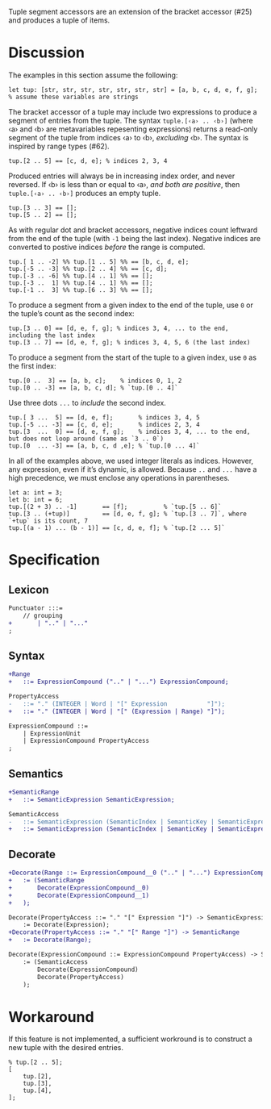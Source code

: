 Tuple segment accessors are an extension of the bracket accessor (#25) and produces a tuple of items.

# Discussion
The examples in this section assume the following:
```cp
let tup: [str, str, str, str, str, str, str] = [a, b, c, d, e, f, g]; % assume these variables are strings
```

The bracket accessor of a tuple may include two expressions to produce a segment of entries from the tuple. The syntax `tuple.[‹a› .. ‹b›]` (where ‹a› and ‹b› are metavariables repesenting expressions) returns a read-only segment of the tuple from indices ‹a› to ‹b›, *excluding* ‹b›. The syntax is inspired by range types (#62).
```cp
tup.[2 .. 5] == [c, d, e]; % indices 2, 3, 4
```

Produced entries will always be in increasing index order, and never reversed. If ‹b› is less than or equal to ‹a›, *and both are positive*, then `tuple.[‹a› .. ‹b›]` produces an empty tuple.
```cp
tup.[3 .. 3] == [];
tup.[5 .. 2] == [];
```

As with regular dot and bracket accessors, negative indices count leftward from the end of the tuple (with `-1` being the last index). Negative indices are converted to postive indices *before* the range is computed.
```cp
tup.[ 1 .. -2] %% tup.[1 .. 5] %% == [b, c, d, e];
tup.[-5 .. -3] %% tup.[2 .. 4] %% == [c, d];
tup.[-3 .. -6] %% tup.[4 .. 1] %% == [];
tup.[-3 ..  1] %% tup.[4 .. 1] %% == [];
tup.[-1 ..  3] %% tup.[6 .. 3] %% == [];
```

To produce a segment from a given index to the end of the tuple, use `0` or the tuple’s count as the second index:
```cp
tup.[3 .. 0] == [d, e, f, g]; % indices 3, 4, ... to the end, including the last index
tup.[3 .. 7] == [d, e, f, g]; % indices 3, 4, 5, 6 (the last index)
```

To produce a segment from the start of the tuple to a given index, use `0` as the first index:
```cp
tup.[0 ..  3] == [a, b, c];    % indices 0, 1, 2
tup.[0 .. -3] == [a, b, c, d]; % `tup.[0 .. 4]`
```

Use three dots `...` to *include* the second index.
```cp
tup.[ 3 ...  5] == [d, e, f];       % indices 3, 4, 5
tup.[-5 ... -3] == [c, d, e];       % indices 2, 3, 4
tup.[3  ...  0] == [d, e, f, g];    % indices 3, 4, ... to the end, but does not loop around (same as `3 .. 0`)
tup.[0  ... -3] == [a, b, c, d ,e]; % `tup.[0 ... 4]`
```

In all of the examples above, we used integer literals as indices. However, any expression, even if it’s dynamic, is allowed. Because `..` and `...` have a high precedence, we must enclose any operations in parentheses.
```cp
let a: int = 3;
let b: int = 6;
tup.[(2 + 3) .. -1]       == [f];          % `tup.[5 .. 6]`
tup.[3 .. (+tup)]         == [d, e, f, g]; % `tup.[3 .. 7]`, where `+tup` is its count, 7
tup.[(a - 1) ... (b - 1)] == [c, d, e, f]; % `tup.[2 ... 5]`
```

# Specification

## Lexicon
```diff
Punctuator :::=
	// grouping
+		| ".." | "..."
;
```

## Syntax
```diff
+Range
+	::= ExpressionCompound (".." | "...") ExpressionCompound;

PropertyAccess
-	::= "." (INTEGER | Word | "[" Expression           "]");
+	::= "." (INTEGER | Word | "[" (Expression | Range) "]");

ExpressionCompound ::=
	| ExpressionUnit
	| ExpressionCompound PropertyAccess
;
```

## Semantics
```diff
+SemanticRange
+	::= SemanticExpression SemanticExpression;

SemanticAccess
-	::= SemanticExpression (SemanticIndex | SemanticKey | SemanticExpression                );
+	::= SemanticExpression (SemanticIndex | SemanticKey | SemanticExpression | SemanticRange);
```

## Decorate
```diff
+Decorate(Range ::= ExpressionCompound__0 (".." | "...") ExpressionCompound__1) -> SemanticRange
+	:= (SemanticRange
+		Decorate(ExpressionCompound__0)
+		Decorate(ExpressionCompound__1)
+	);

Decorate(PropertyAccess ::= "." "[" Expression "]") -> SemanticExpression
	:= Decorate(Expression);
+Decorate(PropertyAccess ::= "." "[" Range "]") -> SemanticRange
+	:= Decorate(Range);

Decorate(ExpressionCompound ::= ExpressionCompound PropertyAccess) -> SemanticAccess
	:= (SemanticAccess
		Decorate(ExpressionCompound)
		Decorate(PropertyAccess)
	);
```

# Workaround
If this feature is not implemented, a sufficient workround is to construct a new tuple with the desired entries.
```cp
% tup.[2 .. 5];
[
	tup.[2],
	tup.[3],
	tup.[4],
];
```
